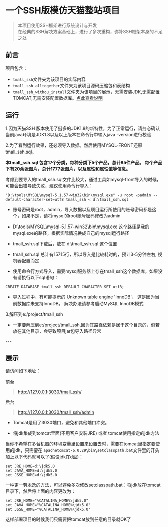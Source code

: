 # 一个SSH版模仿天猫整站项目

> 本项目使用SSH框架进行系统设计与开发   
> 在经典的SSH解决方案基础上，进行了多次重构，弥补SSH框架本身的不足之处

## 前言
项目包含：

* `tmall_ssh`文件夹为该项目的实际内容
* `tmall_ssh_alltogether`文件夹为该项目源码压缩包和表结构
* `tmall_ssh_withou_install`文件夹为该项目的展示，无需安装JDK,无需配置TOMCAT,无需安装配置数据库。[点此查看说明](#des)


## 运行
1.因为天猫SSH 版本使用了挺多的JDK1.8的新特性，为了正常运行，请务必确认当前java环境是JDK1.8以及以上版本在命令行中输入java -version进行校验


2.为了看到运行效果，还必须导入数据。然后使用MYSQL-FRONT还原tmall_ssh.sql。

**本tmall_ssh.sql 包含17个分类，每种分类下5个产品，总计85件产品。 每个产品下有20余张图片，总计1777张图片，以及属性和属性值等信息。**

考虑到要导入的tmall_ssh.sql文件比较大，通过工具如mysql-front导入的时候，可能会出错导致失败，建议使用命令行导入：

`"D:\tools\MYSQL\mysql-5.1.57-win32\bin\mysql.exe" -u root -padmin --default-character-set=utf8 tmall_ssh < d:\tmall_ssh.sql`

*  账号密码是root，admin，导入数据以及项目运行所使用的账号密码都是这个，如果不是，请将mysql的root账号密码修改为admin

* D:\tools\MYSQL\mysql-5.1.57-win32\bin\mysql.exe 这个路径是我的mysql.exe的路径，根据实际情况换成自己的mysql运行路径

* tmall_ssh.sql下载后，放在 d:\tmall_ssh.sql 这个位置

* tmall_ssh.sql 总计有15715行，所以导入是比较耗时的，预计3-5分钟左右, 视机器配置而定

* 使用命令行方式导入，需要mysql服务器上存在tmall_ssh这个数据库，如果没有请执行以下sql语句：
 
`CREATE DATABASE tmall_ssh DEFAULT CHARACTER SET utf8;
` 
* 导入过程中，有可能提示的 Unknown table engine 'InnoDB'， 这是因为当前数据库未支持InnoDB。 解决办法请参考启动MySQL InnoDB模式

3.解压到e:/project/tmall_ssh

*  一定要解压到e:/project/tmall_ssh,因为其路径依赖是居于这个目录的，倘若放在其他目录，会导致项目jar包导入路径异常

<p id = "des"></p>
---

## 展示
请访问如下地址：

前台
> http://127.0.0.1:3030/tmall_ssh/

后台
> http://127.0.0.1:3030/tmall_ssh/admin

* Tomcat是用了3030端口，避免和其他端口冲突。

* 将jdk集成到tomcat里面(不用客户安装JRE) 或者 tomcat使用指定的jdk方法  

当你不希望在多台机器的环境变量里设置来设置去时，需要在tomcat里指定要使用的jdk，只需要在
`apachetomcat-6.0.29\bin\setclasspath.bat`文件里的开头加上以下代码就可以了(假设jdk在d盘)：

```
set JRE_HOME=d:\jdk5.0       
set JAVA_HOME=d:\jdk5.0
set JSSE_HOME=d:\jdk5.0
```

一种更一劳永逸的方法，可以避免多次修改setclasspath.bat：将jdk放在tomcat目录下，然后将上面的内容更改为：

```
set JRE_HOME="%CATALINA_HOME%\jdk5.0"
set JAVA_HOME="%CATALINA_HOME%\jdk5.0"
set JSSE_HOME="%CATALINA_HOME%\jdk5.0"
```

这样部署项目的时候我们只需要把tomcat放到任意的目录就OK了
